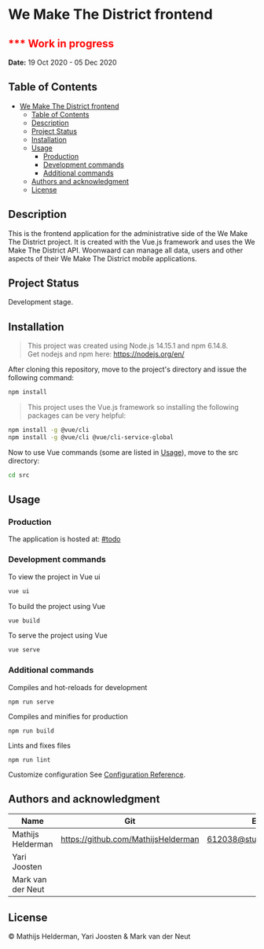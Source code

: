 # We Make The District frontend
<h2 style="color:red">*** Work in progress</h2>

**Date:** 19 Oct 2020 - 05 Dec 2020

## Table of Contents
- [We Make The District frontend](#we-make-the-district-frontend)
  - [Table of Contents](#table-of-contents)
  - [Description](#description)
  - [Project Status](#project-status)
  - [Installation](#installation)
  - [Usage](#usage)
    - [Production](#production)
    - [Development commands](#development-commands)
    - [Additional commands](#additional-commands)
  - [Authors and acknowledgment](#authors-and-acknowledgment)
  - [License](#license)

## Description
This is the frontend application for the administrative side of the We Make The District project. It is created with the Vue.js framework and uses the We Make The District API. Woonwaard can manage all data, users and other aspects of their We Make The District mobile applications. 

## Project Status
Development stage.

## Installation
>This project was created using Node.js 14.15.1 and npm 6.14.8.  
>Get nodejs and npm here: <https://nodejs.org/en/>

After cloning this repository, move to the project's directory and issue the following command: 
```bash
npm install
```

>This project uses the Vue.js framework so installing the following packages can be very helpful:

```bash
npm install -g @vue/cli
npm install -g @vue/cli @vue/cli-service-global
```

Now to use Vue commands (some are listed in [Usage](#usage)), move to the src directory:

```bash
cd src
```


## Usage

### Production
The application is hosted at: [#todo](#TODO)

### Development commands

To view the project in Vue ui
```bash
vue ui
```

To build the project using Vue
```bash
vue build
```

To serve the project using Vue
```bash
vue serve
```

### Additional commands
Compiles and hot-reloads for development
```
npm run serve
```

Compiles and minifies for production
```
npm run build
```

Lints and fixes files
```
npm run lint
```

Customize configuration
See [Configuration Reference](https://cli.vuejs.org/config/).

## Authors and acknowledgment
|Name | Git | Email |
|--------| ---------| ---- |
|Mathijs Helderman | https://github.com/MathijsHelderman|612038@student.inholland.nl
|Yari Joosten | |
|Mark van der Neut| |

## License
© Mathijs Helderman, Yari Joosten & Mark van der Neut

